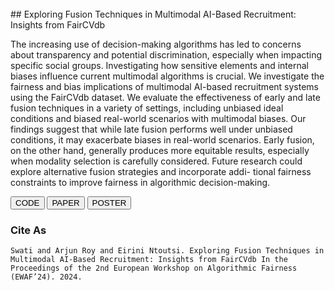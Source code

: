 <br>
## Exploring Fusion Techniques in Multimodal AI-Based Recruitment: Insights from FairCVdb

The increasing use of decision-making algorithms has led to concerns about transparency and potential
discrimination, especially when impacting specific social groups. Investigating how sensitive elements
and internal biases influence current multimodal algorithms is crucial. We investigate the fairness and
bias implications of multimodal AI-based recruitment systems using the FairCVdb dataset. We evaluate
the effectiveness of early and late fusion techniques in a variety of settings, including unbiased ideal
conditions and biased real-world scenarios with multimodal biases. Our findings suggest that while late
fusion performs well under unbiased conditions, it may exacerbate biases in real-world scenarios. Early
fusion, on the other hand, generally produces more equitable results, especially when modality selection
is carefully considered. Future research could explore alternative fusion strategies and incorporate addi-
tional fairness constraints to improve fairness in algorithmic decision-making. 

<a href="https://github.com/Swati17293/Multimodal-AI-Based-Recruitment-FairCVdb"><button type="button">CODE</button></a>
<a href="./assets/img/Paper.pdf"><button type="button">PAPER</button></a>
<a href="./assets/img/Poster.pdf"><button type="button">POSTER</button></a>

### Cite As
```
Swati and Arjun Roy and Eirini Ntoutsi. Exploring Fusion Techniques in Multimodal AI-Based Recruitment: Insights from FairCVdb In the Proceedings of the 2nd European Workshop on Algorithmic Fairness (EWAF’24). 2024.
```

